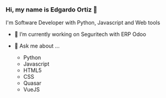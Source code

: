 ### Hi, my name is Edgardo Ortiz 👋

I'm Software Developer with Python, Javascript and Web tools

- 🔭 I’m currently working on Seguritech with ERP Odoo

- 💬 Ask me about ...
  - Python
  - Javascript
  - HTML5
  - CSS
  - Quasar
  - VueJS


<!--
**eortizromero/eortizromero** is a ✨ _special_ ✨ repository because its `README.md` (this file) appears on your GitHub profile.

Here are some ideas to get you started:

- 🔭 I’m currently working on ...
- 🌱 I’m currently learning ...
- 👯 I’m looking to collaborate on ...
- 🤔 I’m looking for help with ...
- 💬 Ask me about ...
- 📫 How to reach me: ...
- 😄 Pronouns: ...
- ⚡ Fun fact: ...
-->
